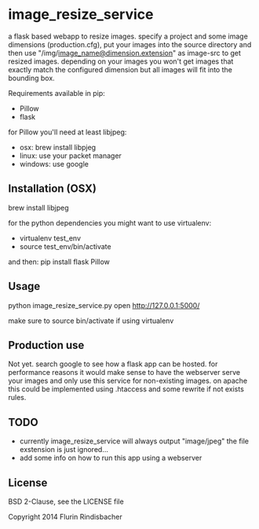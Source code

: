 image_resize_service
========
a flask based webapp to resize images. specify a project and some image dimensions (production.cfg), put your images into the source directory and then use "/img/image_name@dimension.extension" as image-src to get resized images.
depending on your images you won't get images that exactly match the configured dimension but all images will fit into the bounding box.

Requirements available in pip:
 - Pillow
 - flask
 
for Pillow you'll need at least libjpeg: 
 - osx: brew install libpjeg
 - linux: use your packet manager
 - windows: use google

Installation (OSX)
-----
brew install libjpeg

for the python dependencies you might want to use virtualenv:
 - virtualenv test_env
 - source test_env/bin/activate 

and then:
pip install flask Pillow
 
Usage
-----
python image_resize_service.py
open http://127.0.0.1:5000/

make sure to source bin/activate if using virtualenv

Production use
-----
Not yet. search google to see how a flask app can be hosted. 
for performance reasons it would make sense to have the webserver serve your images and only use this service for non-existing images.
on apache this could be implemented using .htaccess and some rewrite if not exists rules.

TODO
-----
 - currently image_resize_service will always output "image/jpeg" the file exstension is just ignored...
 - add some info on how to run this app using a webserver
 
License
-------
BSD 2-Clause, see the LICENSE file

Copyright 2014 Flurin Rindisbacher
